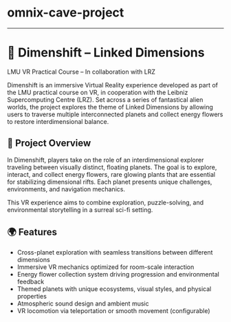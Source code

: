 # omnix-cave-project
***

# 🌌 Dimenshift – Linked Dimensions

LMU VR Practical Course – In collaboration with LRZ

Dimenshift is an immersive Virtual Reality experience developed as part of the LMU practical course on VR, 
in cooperation with the Leibniz Supercomputing Centre (LRZ). Set across a series of fantastical alien worlds, 
the project explores the theme of Linked Dimensions by allowing users to traverse multiple interconnected planets
 and collect energy flowers to restore interdimensional balance.

## 🚀 Project Overview

In Dimenshift, players take on the role of an interdimensional explorer traveling between visually distinct, floating planets. 
The goal is to explore, interact, and collect energy flowers, rare glowing plants that are essential for stabilizing dimensional rifts.
 Each planet presents unique challenges, environments, and navigation mechanics.

This VR experience aims to combine exploration, puzzle-solving, and environmental storytelling in a surreal sci-fi setting.

## 🌍 Features
- Cross-planet exploration with seamless transitions between different dimensions
- Immersive VR mechanics optimized for room-scale interaction
- Energy flower collection system driving progression and environmental feedback
- Themed planets with unique ecosystems, visual styles, and physical properties
- Atmospheric sound design and ambient music
- VR locomotion via teleportation or smooth movement (configurable)

